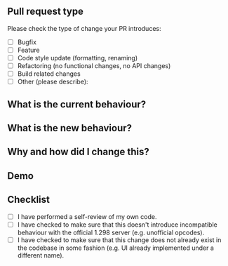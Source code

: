 <!--- Please provide a general summary of your changes in the title above -->

## Pull request type
<!-- Please try to limit your pull request to one type, submit multiple pull requests if needed -->

Please check the type of change your PR introduces:

- [ ] Bugfix
- [ ] Feature
- [ ] Code style update (formatting, renaming)
- [ ] Refactoring (no functional changes, no API changes)
- [ ] Build related changes
- [ ] Other (please describe):

## What is the current behaviour?

<!-- Please describe the current behaviour that you are modifying, or link to a relevant issue -->

## What is the new behaviour?

<!-- Please describe the behaviour or changes that are being added by this PR -->

## Why and how did I change this?

<!-- Please describe your reasoning and thought process for why and how you changed this -->

## Demo

<!-- If applicable (it won't always be applicable), screenshots or video of this change to help us get a better idea of what you're changing. -->

## Checklist

<!-- Go over all the following points, and put an `x` in all the boxes that apply -->

- [ ] I have performed a self-review of my own code.
- [ ] I have checked to make sure that this doesn't introduce incompatible behaviour with the official 1.298 server (e.g. unofficial opcodes).
- [ ] I have checked to make sure that this change does not already exist in the codebase in some fashion (e.g. UI already implemented under a different name).
